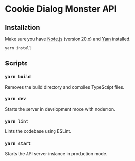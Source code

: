 # Cookie Dialog Monster API

## Installation

Make sure you have [Node.js](https://nodejs.org/) (version 20.x) and [Yarn](https://yarnpkg.com/) installed.

```bash
yarn install
```

## Scripts

### `yarn build`

Removes the build directory and compiles TypeScript files.

### `yarn dev`

Starts the server in development mode with nodemon.

### `yarn lint`

Lints the codebase using ESLint.

### `yarn start`

Starts the API server instance in production mode.
